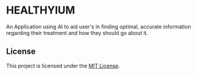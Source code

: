 # HEALTHYIUM

An Application using AI to aid user's in finding optimal, accurate information regarding their treatment and how they should go about it.

## License
This project is licensed under the [MIT License](https://www.mit.edu/~amini/LICENSE.md).
